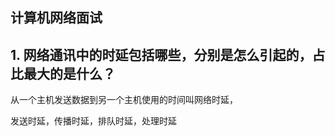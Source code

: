 ## 计算机网络面试

## 1. 网络通讯中的**时延**包括哪些，分别是怎么引起的，占比最大的是什么？

从一个主机发送数据到另一个主机使用的时间叫网络时延，

发送时延，传播时延，排队时延，处理时延



